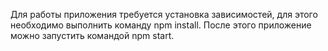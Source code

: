 Для работы приложения требуется установка зависимостей, для этого необходимо выполнить команду npm install. После этого  приложение можно запустить командой npm start.

